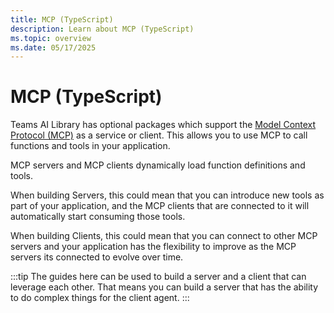 ```yaml
---
title: MCP (TypeScript)
description: Learn about MCP (TypeScript)
ms.topic: overview
ms.date: 05/17/2025
---
```


# MCP (TypeScript)

Teams AI Library has optional packages which support the [Model Context Protocol (MCP)](https://modelcontextprotocol.io/introduction) as a service or client. This allows you to use MCP to call functions and tools in your application. 

MCP servers and MCP clients dynamically load function definitions and tools.

When building Servers, this could mean that you can introduce new tools as part of your application, and the MCP clients that are connected to it will automatically start consuming those tools.

When building Clients, this could mean that you can connect to other MCP servers and your application has the flexibility to improve as the MCP servers its connected to evolve over time.

:::tip
The guides here can be used to build a server and a client that can leverage each other. That means you can build a server that has the ability to do complex things for the client agent.
:::